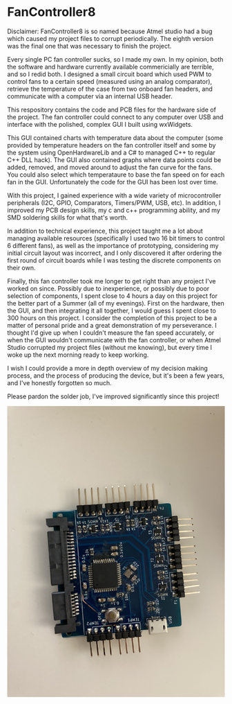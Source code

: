 # FanController8
Disclaimer: FanController8 is so named because Atmel studio had a bug which caused my project files to corrupt periodically. The eighth version was the final one that was necessary to finish the project.

Every single PC fan controller sucks, so I made my own. In my opinion, both the software and hardware currently available commericially are terrible, and so I redid both. I designed a small circuit board which used PWM to control fans to a certain speed (measured using an analog comparator), retrieve the temperature of the case from two onboard fan headers, and communicate with a computer via an internal USB header.

This respository contains the code and PCB files for the hardware side of the project. The fan controller could connect to any computer over USB and interface with the polished, complex GUI I built using wxWidgets.

This GUI contained charts with temperature data about the computer (some provided by temperature headers on the fan controller itself and some by the system using OpenHardwareLib and a C# to managed C++ to regular C++ DLL hack). The GUI also contained graphs where data points could be added, removed, and moved around to adjust the fan curve for the fans. You could also select which temperataure to base the fan speed on for each fan in the GUI. Unfortunately the code for the GUI has been lost over time.

With this project, I gained experience with a wide variety of microcontroller peripherals (I2C, GPIO, Comparators, Timers/PWM, USB, etc). In addition, I improved my PCB design skills, my c and c++ programming ability, and my SMD soldering skills for what that's worth.

In addition to technical experience, this project taught me a lot about managing available resources (specifically I used two 16 bit timers to control 6 different fans), as well as the importance of prototyping, considering my initial circuit layout was incorrect, and I only discovered it after ordering the first round of circuit boards while I was testing the discrete components on their own.

Finally, this fan controller took me longer to get right than any project I've worked on since. Possibly due to inexperience, or possibly due to poor selection of components, I spent close to 4 hours a day on this project for the better part of a Summer (all of my evenings). First on the hardware, then the GUI, and then integrating it all together, I would guess I spent close to 300 hours on this project. I consider the completion of this project to be a matter of personal pride and a great demonstration of my perseverance. I thought I'd give up when I couldn't measure the fan speed accurately, or when the GUI wouldn't communicate with the fan controller, or when Atmel Studio corrupted my project files (without me knowing), but every time I woke up the next morning ready to keep working.

I wish I could provide a more in depth overview of my decision making process, and the process of producing the device, but it's been a few years, and I've honestly forgotten so much.

Please pardon the solder job, I've improved significantly since this project!

![Fan Controller image](FanController.jpg)

